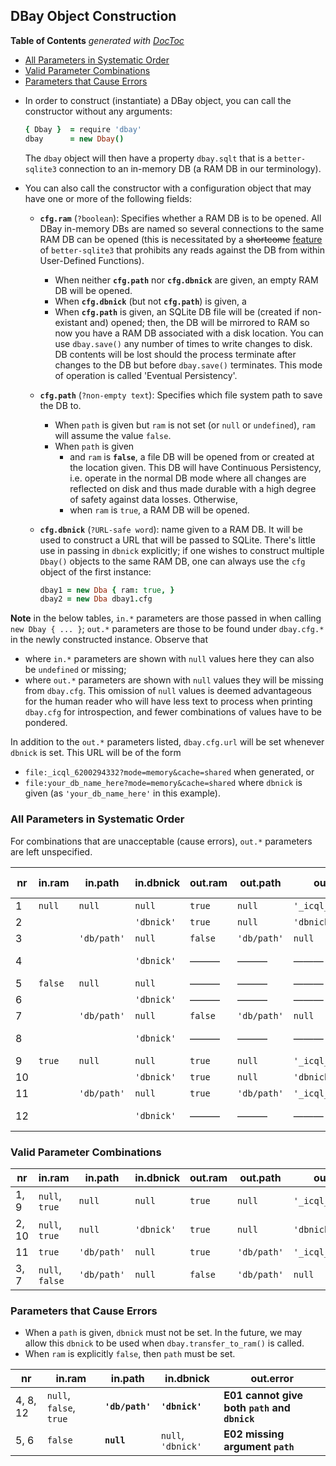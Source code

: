 
## DBay Object Construction

<!-- START doctoc generated TOC please keep comment here to allow auto update -->
<!-- DON'T EDIT THIS SECTION, INSTEAD RE-RUN doctoc TO UPDATE -->
**Table of Contents**  *generated with [DocToc](https://github.com/thlorenz/doctoc)*

- [All Parameters in Systematic Order](#all-parameters-in-systematic-order)
- [Valid Parameter Combinations](#valid-parameter-combinations)
- [Parameters that Cause Errors](#parameters-that-cause-errors)

<!-- END doctoc generated TOC please keep comment here to allow auto update -->

* In order to construct (instantiate) a DBay object, you can call the constructor without any arguments:

  ```coffee
  { Dbay }  = require 'dbay'
  dbay      = new Dbay()
  ```

  The `dbay` object will then have a property `dbay.sqlt` that is a `better-sqlite3` connection to an
  in-memory DB (a RAM DB in our terminology).

* You can also call the constructor with a configuration object that may have one or more of the following
  fields:

  * **`cfg.ram`** (`?boolean`): Specifies whether a RAM DB is to be opened. All DBay in-memory DBs are named
    so several connections to the same RAM DB can be opened (this is necessitated by a <del>shortcome</del>
    <ins>feature</ins> of `better-sqlite3` that prohibits any reads against the DB from within User-Defined
    Functions).

    * When neither **`cfg.path`** nor **`cfg.dbnick`** are given, an empty RAM DB will be opened.
    * When **`cfg.dbnick`** (but not **`cfg.path`**) is given, a
    * When **`cfg.path`** is given, an SQLite DB file will be (created if non-existant and) opened; then,
      the DB will be mirrored to RAM so now you have a RAM DB associated with a disk location. You can use
      `dbay.save()` any number of times to write changes to disk. DB contents will be lost should the
      process terminate after changes to the DB but before `dbay.save()` terminates. This mode of operation
      is called 'Eventual Persistency'.

  * **`cfg.path`** (`?non-empty text`): Specifies which file system path to save the DB to.
    * When `path` is given but `ram` is not set (or `null` or `undefined`), `ram` will assume the value
      `false`.
    * When `path` is given
      * and `ram` is **`false`**, a file DB will be opened from or created at the location given. This DB
        will have Continuous Persistency, i.e. operate in the normal DB mode where all changes are reflected
        on disk and thus made durable with a high degree of safety against data losses. Otherwise,
      * when `ram` is `true`, a RAM DB will be opened.

  * **`cfg.dbnick`** (`?URL-safe word`): name given to a RAM DB. It will be used to construct a URL that
    will be passed to SQLite. There's little use in passing in `dbnick` explicitly; if one wishes to
    construct multiple `Dbay()` objects to the same RAM DB, one can always use the `cfg` object of the first
    instance:

    ```coffee
    dbay1 = new Dba { ram: true, }
    dbay2 = new Dba dbay1.cfg
    ```

**Note** in the below tables, `in.*` parameters are those passed in when calling `new Dbay { ... }`; `out.*`
parameters are those to be found under `dbay.cfg.*` in the newly constructed instance. Observe that

* where `in.*` parameters are shown with `null` values here they can also be `undefined` or missing;
* where `out.*` parameters are shown with `null` values they will be missing from `dbay.cfg`. This omission
  of `null` values is deemed advantageous for the human reader who will have less text to process when
  printing `dbay.cfg` for introspection, and fewer combinations of values have to be pondered.

In addition to the `out.*` parameters listed, `dbay.cfg.url` will be set whenever `dbnick` is set. This URL
will be of the form
* `file:_icql_6200294332?mode=memory&cache=shared` when generated, or
* `file:your_db_name_here?mode=memory&cache=shared` where `dbnick` is given (as `'your_db_name_here'` in
  this example).


### All Parameters in Systematic Order

For combinations that are unacceptable (cause errors), `out.*` parameters are left unspecified.

|  nr |  in.ram |   in.path   | in.dbnick  | out.ram |   out.path  |      out.dbnick      | out.persistency | out.error | same as  |
| --- | ------- | ----------- | ---------- | ------- | ----------- | -------------------- | --------------- | --------- | -------- |
|   1 | `null`  | `null`      | `null`     | `true`  | `null`      | `'_icql_6200294332'` | none            | ———       | 1, 9     |
|   2 |         |             | `'dbnick'` | `true`  | `null`      | `'dbnick'`           | none            | ———       | 2, 10    |
|   3 |         | `'db/path'` | `null`     | `false` | `'db/path'` | `null`               | continuous      | ———       | 3, 7     |
|   4 |         |             | `'dbnick'` | ———     | ———         | ———                  | ———             | **E01**   | 4, 8, 12 |
|   5 | `false` | `null`      | `null`     | ———     | ———         | ———                  | ———             | **E02**   | 5, 6     |
|   6 |         |             | `'dbnick'` | ———     | ———         | ———                  | ———             | **E02**   | 5, 6     |
|   7 |         | `'db/path'` | `null`     | `false` | `'db/path'` | `null`               | continuous      | ———       | 3, 7     |
|   8 |         |             | `'dbnick'` | ———     | ———         | ———                  | ———             | **E01**   | 4, 8, 12 |
|   9 | `true`  | `null`      | `null`     | `true`  | `null`      | `'_icql_6200294332'` | none            | ———       | 1, 9     |
|  10 |         |             | `'dbnick'` | `true`  | `null`      | `'dbnick'`           | none            | ———       | 2, 10    |
|  11 |         | `'db/path'` | `null`     | `true`  | `'db/path'` | `'_icql_6200294332'` | eventual        | ———       | ———      |
|  12 |         |             | `'dbnick'` | ———     | ———         | ———                  | none            | **E01**   | 4, 8, 12 |



### Valid Parameter Combinations

|   nr  |      in.ram     |   in.path   | in.dbnick  | out.ram |   out.path  |      out.dbnick      | out.persistency |
| ----- | --------------- | ----------- | ---------- | ------- | ----------- | -------------------- | --------------- |
| 1, 9  | `null`, `true`  | `null`      | `null`     | `true`  | `null`      | `'_icql_6200294332'` | none            |
| 2, 10 | `null`, `true`  | `null`      | `'dbnick'` | `true`  | `null`      | `'dbnick'`           | none            |
| 11    | `true`          | `'db/path'` | `null`     | `true`  | `'db/path'` | `'_icql_6200294332'` | eventual        |
| 3, 7  | `null`, `false` | `'db/path'` | `null`     | `false` | `'db/path'` | `null`               | continuous      |


### Parameters that Cause Errors

* When a `path` is given, `dbnick` must not be set. In the future, we may allow this `dbnick` to be used when
  `dbay.transfer_to_ram()` is called.
* When `ram` is explicitly `false`, then `path` must be set.

|    nr    |          in.ram         |     in.path     |     in.dbnick      |                  out.error                   |
|----------|-------------------------|-----------------|--------------------|----------------------------------------------|
| 4, 8, 12 | `null`, `false`, `true` | **`'db/path'`** | **`'dbnick'`**     | **E01 cannot give both `path` and `dbnick`** |
| 5, 6     | `false`                 | **`null`**      | `null`, `'dbnick'` | **E02 missing argument `path`**              |








